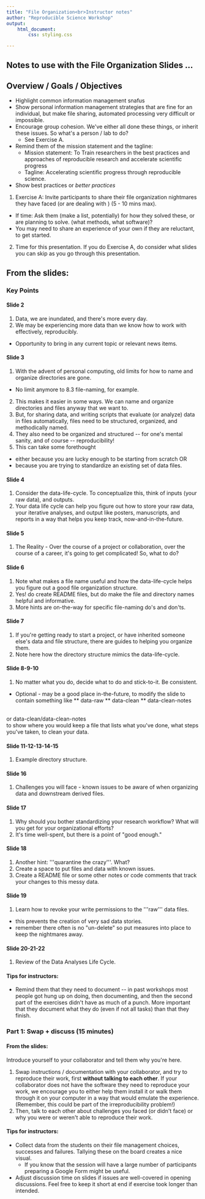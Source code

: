 ```yaml
---
title: "File Organization<br>Instructor notes"
author: "Reproducible Science Workshop"
output: 
    html_document:
        css: styling.css

---
```


## Notes to use with the File Organization Slides ...

<!-- Overview / Goals / Objectives of File Organization Slides (or lesson)
<br>Notes for each slide
<br>Include ways to elicit conversation / input -->

## Overview / Goals / Objectives
- Highlight common information management snafus
- Show personal information management strategies that are fine for an individual, but make file sharing, 
  automated processing very difficult or impossible.
- Encourage group cohesion. We've either all done these things, or inherit these issues. So what's a person / lab to do?
  - See Exercise A.
- Remind them of the mission statement and the tagline:
  - Mission statement: To Train researchers in the best practices and approaches of reproducible research and accelerate scientific progress
  - Tagline: Accelerating scientific progress through reproducible science.
- Show best practices or *better practices*

1. Exercise A: Invite participants to share their file organization nightmares they have faced (or are dealing with ) (5 - 10 mins max).
  * If time: Ask them (make a list, potentially) for how they solved these, or are planning to solve. (what methods, what software)?
  * You may need to share an experience of your own if they are reluctant, to get started.
2. Time for this presentation. If you do Exercise A, do consider what slides you can skip as you go through this presentation.

## From the slides:
### Key Points

#### Slide 2
1. Data, we are inundated, and there's more every day.
2. We may be experiencing more data than we know how to work with effectively, reproducibly.
* Opportunity to bring in any current topic or relevant news items.

#### Slide 3
1. With the advent of personal computing, old limits for how to name and organize directories are gone.
* No limit anymore to 8.3 file-naming, for example.
2. This makes it easier in some ways. We can name and organize directories and files anyway that we want to.
3. But, for sharing data, and writing scripts that evaluate (or analyze) data in files automatically, files need to be
    structured, organized, and methodically named.
4. They also need to be organized and structured -- for one's mental sanity, and of course -- reproducibility!
5. This can take some forethought
* either because you are lucky enough to be starting from scratch OR
* because you are trying to standardize an existing set of data files.

#### Slide 4
1. Consider the data-life-cycle. To conceptualize this, think of inputs (your raw data), and outputs.
2. Your data life cycle can help you figure out how to store your raw data, your iterative analyses, and output like posters, manuscripts, and reports in a way that helps you keep track, now-and-in-the-future.

#### Slide 5
1. The Reality - Over the course of a project or collaboration, over the course of a career, it's going to get
  complicated! So, what to do?

#### Slide 6
1. Note what makes a file name useful and how the data-life-cycle helps you figure out a good file organization structure.
2. Yes! do create README files, but do make the file and directory names helpful and informative.
3. More hints are on-the-way for specific file-naming do's and don'ts.

#### Slide 7
1. If you're getting ready to start a project, or have inherited someone else's data and file structure, there are guides
  to helping you organize them.
2. Note here how the directory structure mimics the data-life-cycle. 

#### Slide 8-9-10
1. No matter what you do, decide what to do and stick-to-it. Be consistent.
* Optional - may be a good place in-the-future, to modify the slide to contain something like
** data-raw
** data-clean
** data-clean-notes
<br>
or data-clean/data-clean-notes<br>
to show where you would keep a file that lists what you've done, what steps you've taken, to clean your data.

#### Slide 11-12-13-14-15
1. Example directory structure.

#### Slide 16
1. Challenges you will face - known issues to be aware of when organizing data and downstream derived files.

#### Slide 17
1. Why should you bother standardizing your research workflow? What will you get for your organizational efforts?
2. It's time well-spent, but there is a point of "good enough."

#### Slide 18
1. Another hint: '''quarantine the crazy'''. What?
2. Create a space to put files and data with known issues.
3. Create a README file or some other notes or code comments that track your changes to this messy data.

#### Slide 19
1. Learn how to revoke your write permissions to the '''raw''' data files.
  - this prevents the creation of very sad data stories.
  - remember there often is no "un-delete" so put measures into place to keep the nightmares away.
  
#### Slide 20-21-22
1. Review of the Data Analyses Life Cycle.

#### Tips for instructors:

- Remind them that they need to document -- in past workshops most people got hung
up on doing, then documenting, and then the second part of the exercises didn't
have as much of a punch. More important that they document what they do (even if
not all tasks) than that they finish.

### Part 1: Swap + discuss (15 minutes)

#### From the slides:

<div class="boxed">
Introduce yourself to your collaborator and tell them why you're here.

1. Swap instructions / documentation with your collaborator, and try to reproduce 
their work, first **without talking to each other**. 
If your collaborator does not have the software they need to reproduce your work, we 
encourage you to either help them install it or walk them through it on your computer 
in a way that would emulate the experience. (Remember, this could be part of the 
irreproducibility problem!)
2. Then, talk to each other about challenges you faced (or didn't face) or why 
you were or weren't able to reproduce their work.
</div>

#### Tips for instructors:

- Collect data from the students on their file management choices, successes and failures. Tallying these
on the board creates a nice visual.
    - If you know that the session will have a large number of participants preparing a
    Google Form might be useful.
- Adjust discussion time on slides if issues are well-covered in opening discussions. Feel free to keep it short at end
if exercise took longer than intended.
